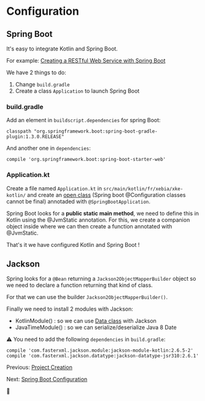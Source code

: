 # Configuration

## Spring Boot

It's easy to integrate Kotlin and Spring Boot.

For example: [Creating a RESTful Web Service with Spring Boot](https://kotlinlang.org/docs/tutorials/spring-boot-restful.html)

We have 2 things to do:

1. Change `build.gradle`
2. Create a class `Application` to launch Spring Boot

### build.gradle

Add an element in `buildscript.dependencies` for spring Boot:

```
classpath "org.springframework.boot:spring-boot-gradle-plugin:1.3.0.RELEASE"
```

And another one in `dependencies`:

```
compile 'org.springframework.boot:spring-boot-starter-web'
```

### Application.kt

Create a file named `Application.kt` in `src/main/kotlin/fr/xebia/xke-kotlin/` and create an [open class](https://kotlinlang.org/docs/reference/classes.html#inheritance) (Spring boot @Configuration classes cannot be final) annotaded with `@SpringBootApplication`.

Spring Boot looks for a **public static main method**, we need to define this in Kotlin using the @JvmStatic annotation. For this, we create a companion object inside where we can then create a function annotated with @JvmStatic.

That's it we have configured Kotlin and Spring Boot !

## Jackson

Spring looks for a `@Bean` returning a `Jackson2ObjectMapperBuilder` object so we need to declare a function returning that kind of class.

For that we can use the builder `Jackson2ObjectMapperBuilder()`.

Finally we need to install 2 modules with Jackson:
* KotlinModule() : so we can use [Data class](https://kotlinlang.org/docs/reference/data-classes.html) with Jackson
* JavaTimeModule() : so we can serialize/deserialize Java 8 Date

:warning: You need to add the following `dependencies` in `build.gradle`:

```
compile 'com.fasterxml.jackson.module:jackson-module-kotlin:2.6.5-2'
compile 'com.fasterxml.jackson.datatype:jackson-datatype-jsr310:2.6.1'
```

Previous: [Project Creation](01_CreateProject.md)

Next: [Spring Boot Configuration](03_AddDataClass.md)

:horse:
